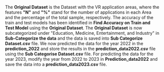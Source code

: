 The **Original Dataset** is the Dataset with the VR application areas, where the features **"N"** and **"%"** stand for the number of applications in each Area and the percentage of the total sample, respectively.
The accuracy of the train and test models has been identified in **Find Accuracy on Train and Test Model** using the **Original Dataset**.
The **Original Dataset** is now subcategorized under "Education, Medicine, Entertainment, and Industry" in **Sub-Categorize the data** and the data is saved into **Sub Categorize Dataset.csv** file.
We now predicted the data for the year 2022 in the **prediction_2022** and store the results in the **prediction_data2022.csv** file using the **Sub Categorise Dataset.csv** file.
For predicting the data for the year 2023, modify the year from 2022 to 2023 in **Prediction_data2022** and save the data into a **prediction_data2023.csv** file.
